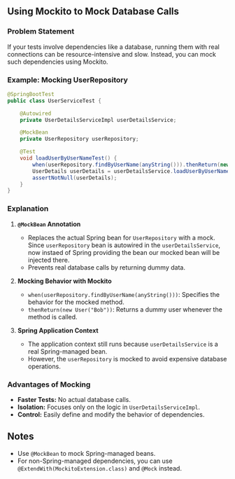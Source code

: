 ## Using Mockito to Mock Database Calls

### Problem Statement
If your tests involve dependencies like a database, running them with real connections can be resource-intensive and slow. Instead, you can mock such dependencies using Mockito.

### Example: Mocking UserRepository

```java
@SpringBootTest
public class UserServiceTest {

    @Autowired
    private UserDetailsServiceImpl userDetailsService;

    @MockBean
    private UserRepository userRepository;

    @Test
    void loadUserByUserNameTest() {
        when(userRepository.findByUserName(anyString())).thenReturn(new User("Bob"));
        UserDetails userDetails = userDetailsService.loadUserByUserName("Bob");
        assertNotNull(userDetails);
    }
}
```

### Explanation
1. **`@MockBean` Annotation**
   - Replaces the actual Spring bean for `UserRepository` with a mock. Since `userRepository` bean is autowired in the `userDetailsService`, now instaed of Spring providing the bean our mocked bean will be injected there.
   - Prevents real database calls by returning dummy data.

2. **Mocking Behavior with Mockito**
   - `when(userRepository.findByUserName(anyString()))`: Specifies the behavior for the mocked method.
   - `thenReturn(new User("Bob"))`: Returns a dummy user whenever the method is called.

3. **Spring Application Context**
   - The application context still runs because `userDetailsService` is a real Spring-managed bean.
   - However, the `userRepository` is mocked to avoid expensive database operations.

### Advantages of Mocking
- **Faster Tests:** No actual database calls.
- **Isolation:** Focuses only on the logic in `UserDetailsServiceImpl`.
- **Control:** Easily define and modify the behavior of dependencies.

## Notes
- Use `@MockBean` to mock Spring-managed beans.
- For non-Spring-managed dependencies, you can use `@ExtendWith(MockitoExtension.class)` and `@Mock` instead.
